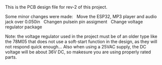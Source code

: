 This is the PCB design file for rev-2 of this project.

Some minor changes were made:
  Move the ESP32, MP3 player and audio jack over 0.050in
  Changen pulsein pin assigment
  Change voltage regulator package

Note: the voltage regulator used in the project must be of an older type like the 78M05 that does not use a soft-start function 
in the design, as they will not respond quick enough... Also when using a 25VAC supply, the DC voltage will be about 36V DC, 
so makesure you are using properly rated parts.

